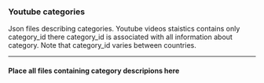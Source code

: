 ### Youtube categories

Json files describing categories. Youtube videos staistics contains only category_id there category_id is associated with all information about category. Note that category_id varies between countries.

---

#### Place all files containing category descripions here